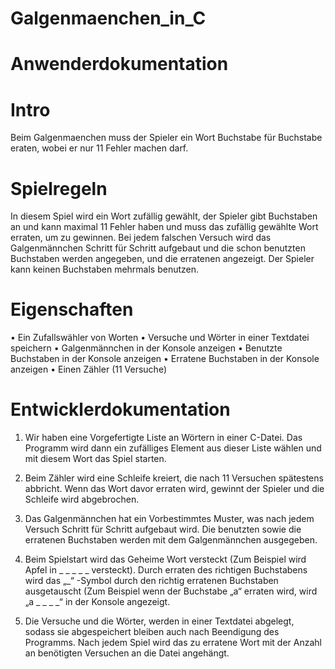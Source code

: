# Galgenmaenchen_in_C

# Anwenderdokumentation

# Intro
Beim Galgenmaenchen muss der Spieler ein Wort Buchstabe für Buchstabe eraten, wobei er nur 11 Fehler machen darf.

# Spielregeln
In diesem Spiel wird ein Wort zufällig gewählt, der Spieler gibt Buchstaben an und kann maximal 11 Fehler haben und muss das zufällig gewählte Wort erraten, um zu gewinnen. Bei jedem falschen Versuch wird das Galgenmännchen Schritt für Schritt aufgebaut und die schon benutzten Buchstaben werden angegeben, und die erratenen angezeigt. Der Spieler kann keinen Buchstaben mehrmals benutzen.


# Eigenschaften 
•	Ein Zufallswähler von Worten
•	Versuche und Wörter in einer Textdatei speichern
•	Galgenmännchen in der Konsole anzeigen
•	Benutzte Buchstaben in der Konsole anzeigen
•	Erratene Buchstaben in der Konsole anzeigen
•	Einen Zähler (11 Versuche)



# Entwicklerdokumentation

1. Wir haben eine Vorgefertigte Liste an Wörtern in einer C-Datei. Das Programm wird dann ein zufälliges Element aus dieser Liste wählen und mit diesem Wort das Spiel starten.

2. Beim Zähler wird eine Schleife kreiert, die nach 11 Versuchen spätestens abbricht. Wenn das Wort davor erraten wird, gewinnt der Spieler und die Schleife wird abgebrochen. 

3. Das Galgenmännchen hat ein Vorbestimmtes Muster, was nach jedem Versuch Schritt für Schritt aufgebaut wird. Die benutzten sowie die erratenen Buchstaben werden mit dem Galgenmännchen ausgegeben.

4. Beim Spielstart wird das Geheime Wort versteckt (Zum Beispiel wird Apfel in _ _ _ _ _ versteckt). Durch erraten des richtigen Buchstabens wird das „_“ -Symbol durch den richtig erratenen Buchstaben ausgetauscht (Zum Beispiel wenn der Buchstabe „a“ erraten wird, wird „a _ _ _ _“ in der Konsole angezeigt. 

5. Die Versuche und die Wörter, werden in einer Textdatei abgelegt, sodass sie abgespeichert bleiben auch nach Beendigung des Programms. Nach jedem Spiel wird das zu erratene Wort mit der Anzahl an benötigten Versuchen an die Datei angehängt. 
